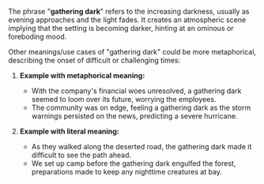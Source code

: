 The phrase "<b>gathering dark</b>" refers to the increasing darkness, usually as evening approaches and the light fades. It creates an atmospheric scene implying that the setting is becoming darker, hinting at an ominous or foreboding mood.

Other meanings/use cases of "gathering dark" could be more metaphorical, describing the onset of difficult or challenging times:

1. **Example with metaphorical meaning:**
   - With the company's financial woes unresolved, a gathering dark seemed to loom over its future, worrying the employees.
   - The community was on edge, feeling a gathering dark as the storm warnings persisted on the news, predicting a severe hurricane.

2. **Example with literal meaning:**
   - As they walked along the deserted road, the gathering dark made it difficult to see the path ahead.
   - We set up camp before the gathering dark engulfed the forest, preparations made to keep any nighttime creatures at bay.